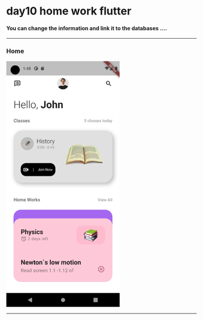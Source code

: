 
<h1> day10 home work flutter</h1>  

<h4> You can change the information and link it to the databases ....</h4>


<hr>


<h3>Home</h3> 


<img src="https://github.com/abenkoula71/day10-home-work-flutter/blob/main/Screenshot_1680313691.png" width="300" /> 


<hr>
